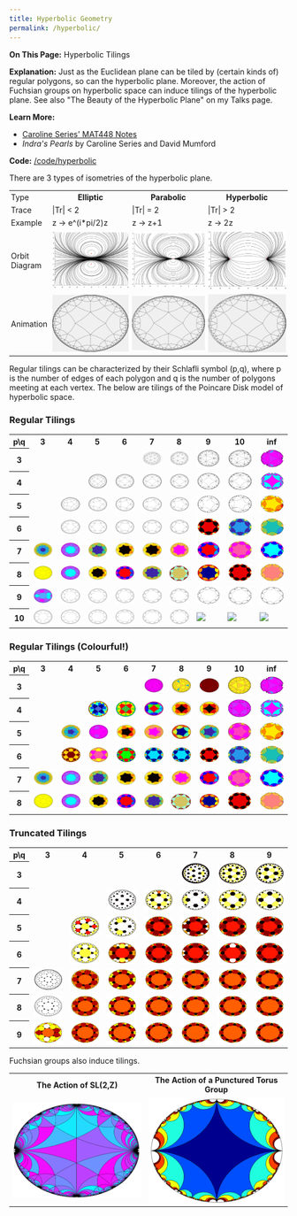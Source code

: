 ```yaml
---
title: Hyperbolic Geometry
permalink: /hyperbolic/
---
```



<b>On This Page:</b> 
Hyperbolic Tilings

<b>Explanation:</b> 
Just as the Euclidean plane can be tiled by (certain kinds of) regular polygons, so can the hyperbolic plane. 
Moreover, the action of Fuchsian groups on hyperbolic space can induce tilings of the hyperbolic plane.
See also "The Beauty of the Hyperbolic Plane" on my Talks page.

<b>Learn More:</b>
<ul>
<li><a href ="http://homepages.warwick.ac.uk/~masbb/">Caroline Series' MAT448 Notes</a></li>
<li><i>Indra's Pearls</i> by Caroline Series and David Mumford</li>
</ul>

<b>Code:</b>
<a href ="https://github.com/ibeach/ibeach.github.io/tree/master/code/hyperbolic">/code/hyperbolic</a>

There are 3 types of isometries of the hyperbolic plane.

<table>
<tr>
	<td style="padding: 3px;">Type</td>
	<th style="padding: 3px;">Elliptic</th>
	<th style="padding: 3px;">Parabolic</th>
	<th style="padding: 3px;">Hyperbolic</th>
</tr>
<tr>
	<td style="padding: 3px;">Trace</td>
	<td style="padding: 3px;">|Tr| < 2</td>
	<td style="padding: 3px;">|Tr| = 2</td>
	<td style="padding: 3px;">|Tr| > 2</td>
</tr>
<tr>
	<td style="padding: 3px;">Example</td>
	<td style="padding: 3px;">z -> e^(i*pi/2)z</td>
	<td style="padding: 3px;">z -> z+1</td>
	<td style="padding: 3px;">z -> 2z</td>
</tr>
<tr>
	<td style="padding: 3px;">Orbit Diagram</td>
	<td style="padding: 3px;"><img src="\images\hyperbolic\elliptic.png"></td>
	<td style="padding: 3px;"><img src="\images\hyperbolic\parabolic.png"></td>
	<td style="padding: 3px;"><img src="\images\hyperbolic\hyperbolic.png"></td>
</tr>
<tr>
	<td style="padding: 3px;">Animation</td>
	<td style="padding: 3px;"><img src="\images\hyperbolic\4_5_elliptic.gif"></td>
	<td style="padding: 3px;"><img src="\images\hyperbolic\4_5_parabolic.gif"></td>
	<td style="padding: 3px;"><img src="\images\hyperbolic\4_5_hyperbolic.gif"></td>
</tr>
</table>

Regular tilings can be characterized by their Schlafli symbol (p,q), where p is the number of edges of each polygon and q is the number of polygons meeting at each vertex.
The below are tilings of the Poincare Disk model of hyperbolic space.

<h3> Regular Tilings</h3>
<table>
<tr>
	<th>p\q</th>
	<th>3</th>
	<th>4</th>
	<th>5</th>
	<th>6</th>
	<th>7</th>
	<th>8</th>
	<th>9</th>
	<th>10</th>
	<th>inf</th>
</tr>
<tr>
	<th>3</th>
	<td></td>
	<td></td>
	<td></td>
	<td></td>
	<td><img src="\images\hyperbolic\3_7.png"></td>
	<td><img src="\images\hyperbolic\3_8.png"></td>
	<td><img src="\images\hyperbolic\3_9.png"></td>
	<td><img src="\images\hyperbolic\3_10.png"></td>
	<td><img src="\images\hyperbolic\3_inf.png"></td>
</tr>
<tr>
	<th>4</th>
	<td></td>
	<td></td>
	<td><img src="\images\hyperbolic\4_5.png"></td>
	<td><img src="\images\hyperbolic\4_6.png"></td>
	<td><img src="\images\hyperbolic\4_7.png"></td>
	<td><img src="\images\hyperbolic\4_8.png"></td>
	<td><img src="\images\hyperbolic\4_9.png"></td>
	<td><img src="\images\hyperbolic\4_10.png"></td>
	<td><img src="\images\hyperbolic\4_inf.png"></td>
</tr>
<tr>
	<th>5</th>
	<td></td>
	<td><img src="\images\hyperbolic\5_4.png"></td>
	<td><img src="\images\hyperbolic\5_5.png"></td>
	<td><img src="\images\hyperbolic\5_6.png"></td>
	<td><img src="\images\hyperbolic\5_7.png"></td>
	<td><img src="\images\hyperbolic\5_8.png"></td>
	<td><img src="\images\hyperbolic\5_9.png"></td>
	<td><img src="\images\hyperbolic\5_10.png"></td>
	<td><img src="\images\hyperbolic\5_inf.png"></td>
</tr>
<tr>
	<th>6</th>
	<td></td>
	<td><img src="\images\hyperbolic\6_4.png"></td>
	<td><img src="\images\hyperbolic\6_5.png"></td>
	<td><img src="\images\hyperbolic\6_6.png"></td>
	<td><img src="\images\hyperbolic\6_7.png"></td>
	<td><img src="\images\hyperbolic\6_8.png"></td>
	<td><img src="\images\hyperbolic\6_9.png"></td>
	<td><img src="\images\hyperbolic\6_10.png"></td>
	<td><img src="\images\hyperbolic\6_inf.png"></td>
</tr>
<tr>
	<th>7</th>
	<td><img src="\images\hyperbolic\7_3.png"></td>
	<td><img src="\images\hyperbolic\7_4.png"></td>
	<td><img src="\images\hyperbolic\7_5.png"></td>
	<td><img src="\images\hyperbolic\7_6.png"></td>
	<td><img src="\images\hyperbolic\7_7.png"></td>
	<td><img src="\images\hyperbolic\7_8.png"></td>
	<td><img src="\images\hyperbolic\7_9.png"></td>
	<td><img src="\images\hyperbolic\7_10.png"></td>
	<td><img src="\images\hyperbolic\7_inf.png"></td>
</tr>
<tr>
	<th>8</th>
	<td><img src="\images\hyperbolic\8_3.png"></td>
	<td><img src="\images\hyperbolic\8_4.png"></td>
	<td><img src="\images\hyperbolic\8_5.png"></td>
	<td><img src="\images\hyperbolic\8_6.png"></td>
	<td><img src="\images\hyperbolic\8_7.png"></td>
	<td><img src="\images\hyperbolic\8_8.png"></td>
	<td><img src="\images\hyperbolic\8_9.png"></td>
	<td><img src="\images\hyperbolic\8_10.png"></td>
	<td><img src="\images\hyperbolic\8_inf.png"></td>
</tr>
<tr>
	<th>9</th>
	<td><img src="\images\hyperbolic\9_3.png"></td>
	<td><img src="\images\hyperbolic\9_4.png"></td>
	<td><img src="\images\hyperbolic\9_5.png"></td>
	<td><img src="\images\hyperbolic\9_6.png"></td>
	<td><img src="\images\hyperbolic\9_7.png"></td>
	<td><img src="\images\hyperbolic\9_8.png"></td>
	<td><img src="\images\hyperbolic\9_9.png"></td>
	<td><img src="\images\hyperbolic\9_10.png"></td>
	<td><img src="\images\hyperbolic\9_inf.png"></td>
</tr>
<tr>
	<th>10</th>
	<td><img src="\images\hyperbolic\10_3.png"></td>
	<td><img src="\images\hyperbolic\10_4.png"></td>
	<td><img src="\images\hyperbolic\10_5.png"></td>
	<td><img src="\images\hyperbolic\10_6.png"></td>
	<td><img src="\images\hyperbolic\10_7.png"></td>
	<td><img src="\images\hyperbolic\10_8.png"></td>
	<td><img src="\images\hyperbolic\10_9.png"></td>
	<td><img src="\images\hyperbolic\10_10.png"></td>
	<td><img src="\images\hyperbolic\10_inf.png"></td>
</tr>
</table>

<h3> Regular Tilings (Colourful!)</h3>
<table>
<tr>
	<th>p\q</th>
	<th>3</th>
	<th>4</th>
	<th>5</th>
	<th>6</th>
	<th>7</th>
	<th>8</th>
	<th>9</th>
	<th>10</th>
	<th>inf</th>
</tr>
<tr>
	<th>3</th>
	<td></td>
	<td></td>
	<td></td>
	<td></td>
	<td><img src="\images\hyperbolic\colourful\3_7.png"></td>
	<td><img src="\images\hyperbolic\colourful\3_8.png"></td>
	<td><img src="\images\hyperbolic\colourful\3_9.png"></td>
	<td><img src="\images\hyperbolic\colourful\3_10.png"></td>
	<td><img src="\images\hyperbolic\colourful\3_inf.png"></td>
</tr>
<tr>
	<th>4</th>
	<td></td>
	<td></td>
	<td><img src="\images\hyperbolic\colourful\4_5.png"></td>
	<td><img src="\images\hyperbolic\colourful\4_6.png"></td>
	<td><img src="\images\hyperbolic\colourful\4_7.png"></td>
	<td><img src="\images\hyperbolic\colourful\4_8.png"></td>
	<td><img src="\images\hyperbolic\colourful\4_9.png"></td>
	<td><img src="\images\hyperbolic\colourful\4_10.png"></td>
	<td><img src="\images\hyperbolic\colourful\4_inf.png"></td>
</tr>
<tr>
	<th>5</th>
	<td></td>
	<td><img src="\images\hyperbolic\colourful\5_4.png"></td>
	<td><img src="\images\hyperbolic\colourful\5_5.png"></td>
	<td><img src="\images\hyperbolic\colourful\5_6.png"></td>
	<td><img src="\images\hyperbolic\colourful\5_7.png"></td>
	<td><img src="\images\hyperbolic\colourful\5_8.png"></td>
	<td><img src="\images\hyperbolic\colourful\5_9.png"></td>
	<td><img src="\images\hyperbolic\colourful\5_10.png"></td>
	<td><img src="\images\hyperbolic\colourful\5_inf.png"></td>
</tr>
<tr>
	<th>6</th>
	<td></td>
	<td><img src="\images\hyperbolic\colourful\6_4.png"></td>
	<td><img src="\images\hyperbolic\colourful\6_5.png"></td>
	<td><img src="\images\hyperbolic\colourful\6_6.png"></td>
	<td><img src="\images\hyperbolic\colourful\6_7.png"></td>
	<td><img src="\images\hyperbolic\colourful\6_8.png"></td>
	<td><img src="\images\hyperbolic\colourful\6_9.png"></td>
	<td><img src="\images\hyperbolic\colourful\6_10.png"></td>
	<td><img src="\images\hyperbolic\colourful\6_inf.png"></td>
</tr>
<tr>
	<th>7</th>
	<td><img src="\images\hyperbolic\colourful\7_3.png"></td>
	<td><img src="\images\hyperbolic\colourful\7_4.png"></td>
	<td><img src="\images\hyperbolic\colourful\7_5.png"></td>
	<td><img src="\images\hyperbolic\colourful\7_6.png"></td>
	<td><img src="\images\hyperbolic\colourful\7_7.png"></td>
	<td><img src="\images\hyperbolic\colourful\7_8.png"></td>
	<td><img src="\images\hyperbolic\colourful\7_9.png"></td>
	<td><img src="\images\hyperbolic\colourful\7_10.png"></td>
	<td><img src="\images\hyperbolic\colourful\7_inf.png"></td>
</tr>
<tr>
	<th>8</th>
	<td><img src="\images\hyperbolic\colourful\8_3.png"></td>
	<td><img src="\images\hyperbolic\colourful\8_4.png"></td>
	<td><img src="\images\hyperbolic\colourful\8_5.png"></td>
	<td><img src="\images\hyperbolic\colourful\8_6.png"></td>
	<td><img src="\images\hyperbolic\colourful\8_7.png"></td>
	<td><img src="\images\hyperbolic\colourful\8_8.png"></td>
	<td><img src="\images\hyperbolic\colourful\8_9.png"></td>
	<td><img src="\images\hyperbolic\colourful\8_10.png"></td>
	<td><img src="\images\hyperbolic\colourful\8_inf.png"></td>
</tr>
</table>

<table>
<h3> Truncated Tilings </h3>
<tr>
	<th>p\q</th>
	<th>3</th>
	<th>4</th>
	<th>5</th>
	<th>6</th>
	<th>7</th>
	<th>8</th>
	<th>9</th>
</tr>
<tr>
	<th>3</th>
	<td></td>
	<td></td>
	<td></td>
	<td></td>
	<td><img src="\images\hyperbolic\3_7_trunc.png"></td>
	<td><img src="\images\hyperbolic\3_8_trunc.png"></td>
	<td><img src="\images\hyperbolic\3_9_trunc.png"></td>
</tr>
<tr>
	<th>4</th>
	<td></td>
	<td></td>
	<td><img src="\images\hyperbolic\4_5_trunc.png"></td>
	<td><img src="\images\hyperbolic\4_6_trunc.png"></td>
	<td><img src="\images\hyperbolic\4_7_trunc.png"></td>
	<td><img src="\images\hyperbolic\4_8_trunc.png"></td>
	<td><img src="\images\hyperbolic\4_9_trunc.png"></td>
</tr>
<tr>
	<th>5</th>
	<td></td>
	<td><img src="\images\hyperbolic\5_4_trunc.png"></td>
	<td><img src="\images\hyperbolic\5_5_trunc.png"></td>
	<td><img src="\images\hyperbolic\5_6_trunc.png"></td>
	<td><img src="\images\hyperbolic\5_7_trunc.png"></td>
	<td><img src="\images\hyperbolic\5_8_trunc.png"></td>
	<td><img src="\images\hyperbolic\5_9_trunc.png"></td>
</tr>
<tr>
	<th>6</th>
	<td></td>
	<td><img src="\images\hyperbolic\6_4_trunc.png"></td>
	<td><img src="\images\hyperbolic\6_5_trunc.png"></td>
	<td><img src="\images\hyperbolic\6_6_trunc.png"></td>
	<td><img src="\images\hyperbolic\6_7_trunc.png"></td>
	<td><img src="\images\hyperbolic\6_8_trunc.png"></td>
	<td><img src="\images\hyperbolic\6_9_trunc.png"></td>
</tr>
<tr>
	<th>7</th>
	<td><img src="\images\hyperbolic\7_3_trunc.png"></td>
	<td><img src="\images\hyperbolic\7_4_trunc.png"></td>
	<td><img src="\images\hyperbolic\7_5_trunc.png"></td>
	<td><img src="\images\hyperbolic\7_6_trunc.png"></td>
	<td><img src="\images\hyperbolic\7_7_trunc.png"></td>
	<td><img src="\images\hyperbolic\7_8_trunc.png"></td>
	<td><img src="\images\hyperbolic\7_9_trunc.png"></td>
</tr>
<tr>
	<th>8</th>
	<td><img src="\images\hyperbolic\8_3_trunc.png"></td>
	<td><img src="\images\hyperbolic\8_4_trunc.png"></td>
	<td><img src="\images\hyperbolic\8_5_trunc.png"></td>
	<td><img src="\images\hyperbolic\8_6_trunc.png"></td>
	<td><img src="\images\hyperbolic\8_7_trunc.png"></td>
	<td><img src="\images\hyperbolic\8_8_trunc.png"></td>
	<td><img src="\images\hyperbolic\8_9_trunc.png"></td>
</tr>
<tr>
	<th>9</th>
	<td><img src="\images\hyperbolic\9_3_trunc.png"></td>
	<td><img src="\images\hyperbolic\9_4_trunc.png"></td>
	<td><img src="\images\hyperbolic\9_5_trunc.png"></td>
	<td><img src="\images\hyperbolic\9_6_trunc.png"></td>
	<td><img src="\images\hyperbolic\9_7_trunc.png"></td>
	<td><img src="\images\hyperbolic\9_8_trunc.png"></td>
	<td><img src="\images\hyperbolic\9_9_trunc.png"></td>
</tr>
</table>

Fuchsian groups also induce tilings.

<table>
<tr>
	<th>The Action of SL(2,Z) </th>
	<th>The Action of a Punctured Torus Group </th>
</tr>
<tr>
	<td><img src="\images\hyperbolic\sl2z_cool.png" style="width:500px;"></td>
	<td><img src="\images\hyperbolic\torus.png" style="width:500px;"></td>
</tr>
</table>